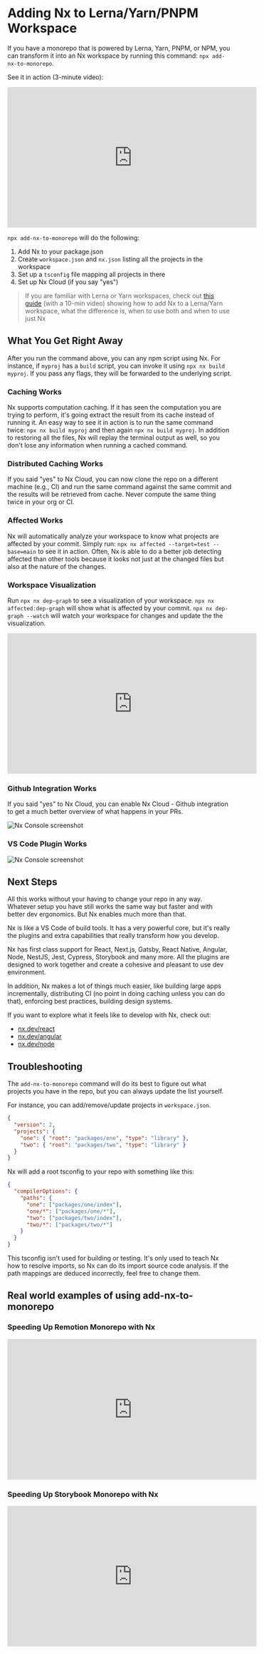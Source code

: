 # Adding Nx to Lerna/Yarn/PNPM Workspace

If you have a monorepo that is powered by Lerna, Yarn, PNPM, or NPM, you can transform it into an Nx workspace by
running this command: `npx add-nx-to-monorepo`.

See it in action (3-minute video):

<iframe width="560" height="315" src="https://www.youtube.com/embed/jkPeUFhH5h4" frameborder="0" allow="accelerometer; autoplay; clipboard-write; encrypted-media; gyroscope; picture-in-picture" allowfullscreen></iframe>

`npx add-nx-to-monorepo` will do the following:

1. Add Nx to your package.json
2. Create `workspace.json` and `nx.json` listing all the projects in the workspace
3. Set up a `tsconfig` file mapping all projects in there
4. Set up Nx Cloud (if you say "yes")

> If you are familiar with Lerna or Yarn workspaces, check out [this guide](/{{framework}}/guides/lerna-and-nx) (with a 10-min video) showing how to add Nx to a Lerna/Yarn workspace, what the difference is, when to use both and when to use just Nx

## What You Get Right Away

After you run the command above, you can any npm script using Nx. For instance, if `myproj` has a `build` script, you can invoke it using `npx nx build myproj`. If you pass any flags, they will be forwarded to the underlying script.

### Caching Works

Nx supports computation caching. If it has seen the computation you are trying to perform, it's going extract the result from its cache instead of running it. An easy way to see it in action is to run the same command
twice: `npx nx build myproj` and then again `npx nx build myproj`. In addition to restoring all the files, Nx will
replay the terminal output as well, so you don't lose any information when running a cached command.

### Distributed Caching Works

If you said "yes" to Nx Cloud, you can now clone the repo on a different machine (e.g., CI) and run the same command against the same commit and the results will be retrieved from cache. Never compute the same thing twice in your org or CI.

### Affected Works

Nx will automatically analyze your workspace to know what projects are affected by your commit. Simply run: `npx nx affected --target=test --base=main` to see it in action. Often, Nx is able to do a better job detecting
affected than other tools because it looks not just at the changed files but also at the nature of the changes.

### Workspace Visualization

Run `npx nx dep-graph` to see a visualization of your workspace. `npx nx affected:dep-graph` will show what is affected
by your commit. `npx nx dep-graph --watch` will watch your workspace for changes and update the the visualization.

<iframe width="560" height="315" src="https://www.youtube.com/embed/cMZ-ReC-jWU" frameborder="0" allow="accelerometer; autoplay; clipboard-write; encrypted-media; gyroscope; picture-in-picture" allowfullscreen></iframe>

### Github Integration Works

If you said "yes" to Nx Cloud, you can enable Nx Cloud - Github integration to get a much better overview of what
happens in your PRs.

![Nx Console screenshot](/shared/github.png)

### VS Code Plugin Works

![Nx Console screenshot](/shared/nx-console-screenshot.png)

## Next Steps

All this works without your having to change your repo in any way. Whatever setup you have still works the same way but
faster and with better dev ergonomics. But Nx enables much more than that.

Nx is like a VS Code of build tools. It has a very powerful core, but it's really the plugins and extra capabilities that
really transform how you develop.

Nx has first class support for React, Next.js, Gatsby, React Native, Angular, Node, NestJS, Jest, Cypress, Storybook and
many more. All the plugins are designed to work together and create a cohesive and pleasant to use dev environment.

In addition, Nx makes a lot of things much easier, like building large apps incrementally, distributing CI (no point in doing caching unless you can do that), enforcing best practices, building design systems.

If you want to explore what it feels like to develop with Nx, check out:

- [nx.dev/react](https://nx.dev/react)
- [nx.dev/angular](https://nx.dev/angular)
- [nx.dev/node](https://nx.dev/node)

## Troubleshooting

The `add-nx-to-monorepo` command will do its best to figure out what projects you have in the repo, but you can always update the list yourself.

For instance, you can add/remove/update projects in `workspace.json`.

```json
{
  "version": 2,
  "projects": {
    "one": { "root": "packages/one", "type": "library" },
    "two": { "root": "packages/two", "type": "library" }
  }
}
```

Nx will add a root tsconfig to your repo with something like this:

```json
{
  "compilerOptions": {
    "paths": {
      "one": ["packages/one/index"],
      "one/*": ["packages/one/*"],
      "two": ["packages/two/index"],
      "two/*": ["packages/two/*"]
    }
  }
}
```

This tsconfig isn't used for building or testing. It's only used to teach Nx how to resolve imports, so Nx can do its import source code analysis. If the path mappings are deduced incorrectly, feel free to change them.

## Real world examples of using add-nx-to-monorepo

### Speeding Up Remotion Monorepo with Nx

<iframe width="560" height="315" src="https://www.youtube.com/embed/TXySu4dZLp0" title="YouTube video player" frameborder="0" allow="accelerometer; autoplay; clipboard-write; encrypted-media; gyroscope; picture-in-picture" allowfullscreen></iframe>

### Speeding Up Storybook Monorepo with Nx

<iframe width="560" height="315" src="https://www.youtube.com/embed/3o8w6jbDr4A" title="YouTube video player" frameborder="0" allow="accelerometer; autoplay; clipboard-write; encrypted-media; gyroscope; picture-in-picture" allowfullscreen></iframe>

